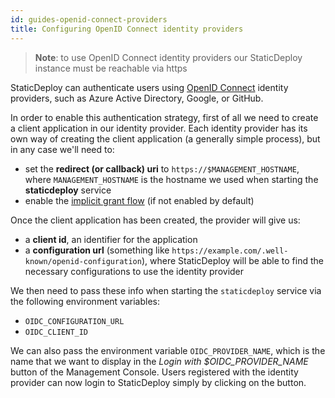 ```yaml
---
id: guides-openid-connect-providers
title: Configuring OpenID Connect identity providers
---
```


> **Note**: to use OpenID Connect identity providers our StaticDeploy instance
> must be reachable via https

StaticDeploy can authenticate users using [OpenID Connect](https://openid.net/)
identity providers, such as Azure Active Directory, Google, or GitHub.

In order to enable this authentication strategy, first of all we need to create
a client application in our identity provider. Each identity provider has its
own way of creating the client application (a generally simple process), but in
any case we'll need to:

- set the **redirect (or callback) uri** to `https://$MANAGEMENT_HOSTNAME`,
  where `MANAGEMENT_HOSTNAME` is the hostname we used when starting the
  **staticdeploy** service
- enable the [implicit grant flow](https://oauth.net/2/grant-types/implicit/)
  (if not enabled by default)

Once the client application has been created, the provider will give us:

- a **client id**, an identifier for the application
- a **configuration url** (something like
  `https://example.com/.well-known/openid-configuration`), where StaticDeploy
  will be able to find the necessary configurations to use the identity provider

We then need to pass these info when starting the `staticdeploy` service via the
following environment variables:

- `OIDC_CONFIGURATION_URL`
- `OIDC_CLIENT_ID`

We can also pass the environment variable `OIDC_PROVIDER_NAME`, which is the
name that we want to display in the _Login with \$OIDC_PROVIDER_NAME_ button of
the Management Console. Users registered with the identity provider can now
login to StaticDeploy simply by clicking on the button.

